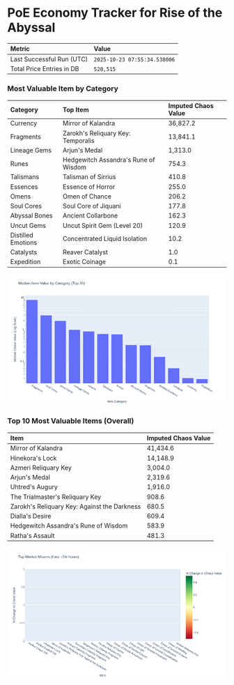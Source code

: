 # PoE Economy Tracker for Rise of the Abyssal

<!-- START_MAINTENANCE -->
| Metric | Value |
|:---|:---|
| Last Successful Run (UTC) | `2025-10-23 07:55:34.538006` |
| Total Price Entries in DB | `520,515` |

<!-- END_MAINTENANCE -->

<!-- START_DATAFRAME_DEBUG -->
<!-- END_DATAFRAME_DEBUG -->

<!-- START_CATEGORY_ANALYSIS -->
### Most Valuable Item by Category
| Category | Top Item | Imputed Chaos Value |
| :--- | :--- | :--- |
| Currency | Mirror of Kalandra | 36,827.2 |
| Fragments | Zarokh's Reliquary Key: Temporalis | 13,841.1 |
| Lineage Gems | Arjun's Medal | 1,313.0 |
| Runes | Hedgewitch Assandra's Rune of Wisdom | 754.3 |
| Talismans | Talisman of Sirrius | 410.8 |
| Essences | Essence of Horror | 255.0 |
| Omens | Omen of Chance | 206.2 |
| Soul Cores | Soul Core of Jiquani | 177.8 |
| Abyssal Bones | Ancient Collarbone | 162.3 |
| Uncut Gems | Uncut Spirit Gem (Level 20) | 120.9 |
| Distilled Emotions | Concentrated Liquid Isolation | 10.2 |
| Catalysts | Reaver Catalyst | 1.0 |
| Expedition | Exotic Coinage | 0.1 |


![Category Analysis Chart](charts/category_analysis.png)
<!-- END_ANALYSIS -->

<!-- START_ANALYSIS -->
### Top 10 Most Valuable Items (Overall)
| Item | Imputed Chaos Value |
| :--- | :--- |
| Mirror of Kalandra | 41,434.6 |
| Hinekora's Lock | 14,148.9 |
| Azmeri Reliquary Key | 3,004.0 |
| Arjun's Medal | 2,319.6 |
| Uhtred's Augury | 1,916.0 |
| The Trialmaster's Reliquary Key | 908.6 |
| Zarokh's Reliquary Key: Against the Darkness | 680.5 |
| Dialla's Desire | 609.4 |
| Hedgewitch Assandra's Rune of Wisdom | 583.9 |
| Ratha's Assault | 481.3 |


![Market Movers Chart](charts/market_movers.png)
<!-- END_ANALYSIS -->
